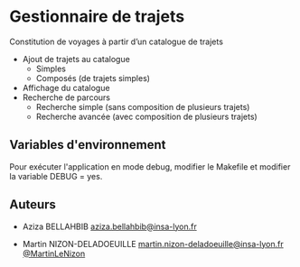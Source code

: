# Gestionnaire de trajets

Constitution de voyages à partir d’un catalogue de trajets

- Ajout de trajets au catalogue
    - Simples
    - Composés (de trajets simples)
- Affichage du catalogue
- Recherche de parcours
    - Recherche simple (sans composition de plusieurs trajets)
    - Recherche avancée (avec composition de plusieurs trajets)


## Variables d'environnement

Pour exécuter l'application en mode debug, modifier le Makefile et modifier la variable DEBUG = yes.
## Auteurs

- Aziza BELLAHBIB
    aziza.bellahbib@insa-lyon.fr

- Martin NIZON-DELADOEUILLE
    martin.nizon-deladoeuille@insa-lyon.fr
    [@MartinLeNizon](https://github.com/MartinLeNizon)
